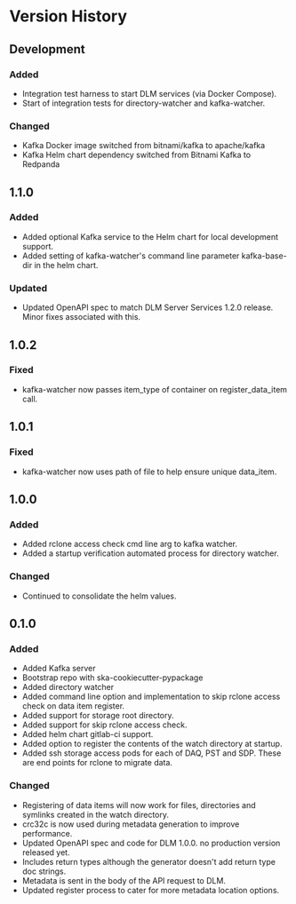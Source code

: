 # Version History

## Development

### Added

* Integration test harness to start DLM services (via Docker Compose).
* Start of integration tests for directory-watcher and kafka-watcher.

### Changed

* Kafka Docker image switched from bitnami/kafka to apache/kafka
* Kafka Helm chart dependency switched from Bitnami Kafka to Redpanda

## 1.1.0

### Added

* Added optional Kafka service to the Helm chart for local development support.
* Added setting of kafka-watcher's command line parameter kafka-base-dir in the helm chart.

### Updated

* Updated OpenAPI spec to match DLM Server Services 1.2.0 release. Minor fixes associated with this.

## 1.0.2

### Fixed

* kafka-watcher now passes item_type of container on register_data_item call.

## 1.0.1

### Fixed

* kafka-watcher now uses path of file to help ensure unique data_item.

## 1.0.0

### Added

* Added rclone access check cmd line arg to kafka watcher.
* Added a startup verification automated process for directory watcher.

### Changed

* Continued to consolidate the helm values.

## 0.1.0

### Added

* Added Kafka server
* Bootstrap repo with ska-cookiecutter-pypackage
* Added directory watcher
* Added command line option and implementation to skip rclone access check on data item register.
* Added support for storage root directory.
* Added support for skip rclone access check.
* Added helm chart gitlab-ci support.
* Added option to register the contents of the watch directory at startup.
* Added ssh storage access pods for each of DAQ, PST and SDP. These are end points for rclone to migrate data.

### Changed

* Registering of data items will now work for files, directories and symlinks created in
the watch directory.
* crc32c is now used during metadata generation to improve performance.
* Updated OpenAPI spec and code for DLM 1.0.0.
no production version released yet.
* Includes return types although the generator doesn't add return type doc strings.
* Metadata is sent in the body of the API request to DLM.
* Updated register process to cater for more metadata location options.
